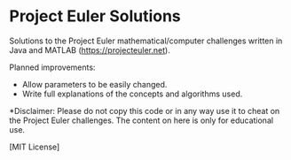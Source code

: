 # Project Euler Solutions
Solutions to the Project Euler mathematical/computer challenges written in Java and MATLAB (https://projecteuler.net). 

Planned improvements:
  - Allow parameters to be easily changed.
  - Write full explanations of the concepts and algorithms used.

*Disclaimer: Please do not copy this code or in any way use it to cheat on the Project Euler challenges. The content on here is only for educational use.

[MIT License]
